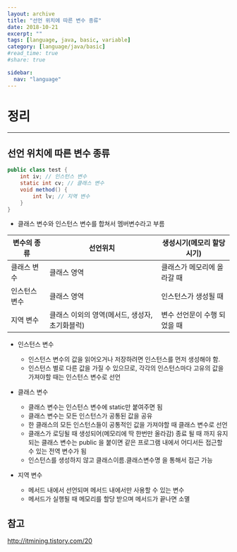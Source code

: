```yaml
---
layout: archive
title: "선언 위치에 따른 변수 종류"
date: 2018-10-21
excerpt: ""
tags: [language, java, basic, variable]
category: [language/java/basic]
#read_time: true
#share: true

sidebar:
  nav: "language"
---
```


# 정리

* * *

## 선언 위치에 따른 변수 종류

```java
public class test {
    int iv; // 인스턴스 변수
    static int cv; // 클래스 변수
    void method() {
        int lv; // 지역 변수
    }
}
```

* 클래스 변수와 인스턴스 변수를 합쳐서 멤버변수라고 부름

| 변수의 종류   | 선언위치                                       | 생성시기(메모리 할당 시기)   |
|---------------|------------------------------------------------|------------------------------|
| 클래스 변수   | 클래스 영역                                    | 클래스가 메모리에 올라갈 때  |
| 인스턴스 변수 | 클래스 영역                                    | 인스턴스가 생성될 때         |
| 지역 변수     | 클래스 이외의 영역(메서드, 생성자, 초기화블럭) | 변수 선언문이 수행 되었을 때 |

* 인스턴스 변수
  * 인스턴스 변수의 값을 읽어오거나 저장하려면 인스턴스를 먼저 생성해야 함.
  * 인스턴스 별로 다른 값을 가질 수 있으므로, 각각의 인스턴스마다 고유의 값을 가져야할 때는 인스턴스 변수로 선언
* 클래스 변수
  * 클래스 변수는 인스턴스 변수에 static만 붙여주면 됨
  * 클래스 변수는 모든 인스턴스가 공통된 값을 공유
  * 한 클래스의 모든 인스턴스들이 공통적인 값을 가져야할 때 클래스 변수로 선언
  * 클래스가 로딩될 때 생성되어(메모리에 딱 한번만 올라감) 종료 될 때 까지 유지되는 클래스 변수는 public 을 붙이면 같은 프로그램 내에서 어디서든 접근할 수 있는 전역 변수가 됨
  * 인스턴스를 생성하지 않고 클래스이름.클래스변수명 을 통해서 접근 가능

* 지역 변수
  * 메서드 내에서 선언되며 메서드 내에서만 사용할 수 있는 변수
  * 메서드가 실행될 때 메모리를 할당 받으며 메서드가 끝나면 소멸

## 참고

<http://itmining.tistory.com/20>